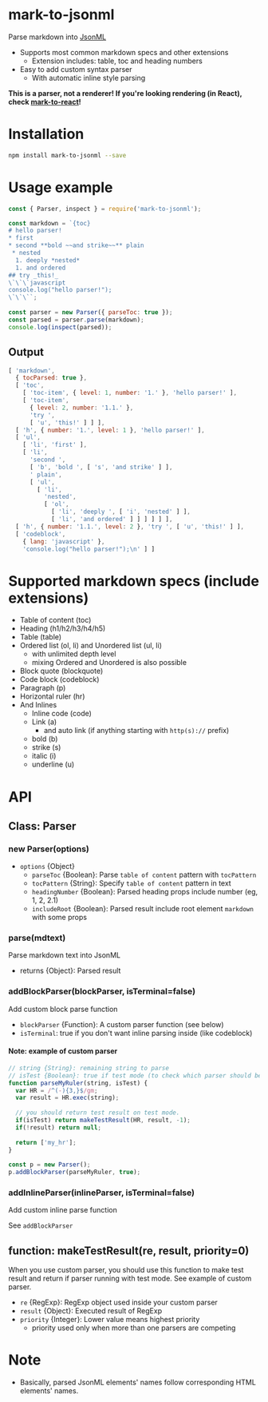 # mark-to-jsonml
Parse markdown into [JsonML](http://www.jsonml.org/)

* Supports most common markdown specs and other extensions
  * Extension includes: table, toc and heading numbers
* Easy to add custom syntax parser
  * With automatic inline style parsing

**This is a parser, not a renderer! If you're looking rendering (in React), check [mark-to-react](https://github.com/ljh131/mark-to-react)!**
# Installation
```sh
npm install mark-to-jsonml --save
```

# Usage example
```javascript
const { Parser, inspect } = require('mark-to-jsonml');

const markdown = `{toc}                          
# hello parser!                                  
* first                                          
* second **bold ~~and strike~~** plain           
 * nested                                        
  1. deeply *nested*                             
  1. and ordered                                 
## try _this!_                                   
\`\`\`javascript                                 
console.log("hello parser!");                    
\`\`\``;                                         
                                                 
const parser = new Parser({ parseToc: true });   
const parsed = parser.parse(markdown);           
console.log(inspect(parsed));                    
```

## Output
```javascript
[ 'markdown',
  { tocParsed: true },
  [ 'toc',
    [ 'toc-item', { level: 1, number: '1.' }, 'hello parser!' ],
    [ 'toc-item',
      { level: 2, number: '1.1.' },
      'try ',
      [ 'u', 'this!' ] ] ],
  [ 'h', { number: '1.', level: 1 }, 'hello parser!' ],
  [ 'ul',
    [ 'li', 'first' ],
    [ 'li',
      'second ',
      [ 'b', 'bold ', [ 's', 'and strike' ] ],
      ' plain',
      [ 'ul',
        [ 'li',
          'nested',
          [ 'ol',
            [ 'li', 'deeply ', [ 'i', 'nested' ] ],
            [ 'li', 'and ordered' ] ] ] ] ] ],
  [ 'h', { number: '1.1.', level: 2 }, 'try ', [ 'u', 'this!' ] ],
  [ 'codeblock',
    { lang: 'javascript' },
    'console.log("hello parser!");\n' ] ]
```


# Supported markdown specs (include extensions)
* Table of content (toc)
* Heading (h1/h2/h3/h4/h5)
* Table (table)
* Ordered list (ol, li) and Unordered list (ul, li)
  * with unlimited depth level
  * mixing Ordered and Unordered is also possible
* Block quote (blockquote)
* Code block (codeblock)
* Paragraph (p)
* Horizontal ruler (hr)
* And Inlines
  * Inline code (code)
  * Link (a) 
    * and auto link (if anything starting with `http(s)://` prefix)
  * bold (b)
  * strike (s)
  * italic (i)
  * underline (u)

# API
## Class: Parser
### new Parser(options)
* `options` {Object}
  * `parseToc` {Boolean}: Parse `table of content` pattern with `tocPattern` 
  * `tocPattern` {String}: Specify `table of content` pattern in text
  * `headingNumber` {Boolean}: Parsed heading props include number (eg, 1, 2, 2.1)
  * `includeRoot` {Boolean}: Parsed result include root element `markdown` with some props
### parse(mdtext)
Parse markdown text into JsonML

* returns {Object}: Parsed result

### addBlockParser(blockParser, isTerminal=false)
Add custom block parse function

* `blockParser` {Function}: A custom parser function (see below)
* `isTerminal`: true if you don't want inline parsing inside (like codeblock)

#### Note: example of custom parser
```javascript
// string {String}: remaining string to parse
// isTest {Boolean}: true if test mode (to check which parser should be run in current step)
function parseMyRuler(string, isTest) {             
  var HR = /^(-){3,}$/gm;                           
  var result = HR.exec(string);                     
                                                    
  // you should return test result on test mode.
  if(isTest) return makeTestResult(HR, result, -1); 
  if(!result) return null;                          
                                                    
  return ['my_hr'];                                 
}                         
          
const p = new Parser();
p.addBlockParser(parseMyRuler, true);                
```

### addInlineParser(inlineParser, isTerminal=false)
Add custom inline parse function

See `addBlockParser`
## function: makeTestResult(re, result, priority=0)
When you use custom parser, you should use this function to make test result and return if parser running with test mode. See example of custom parser.

* `re` {RegExp}: RegExp object used inside your custom parser
* `result` {Object}: Executed result of RegExp
* `priority` {Integer}: Lower value means highest priority 
  * priority used only when more than one parsers are competing

# Note
* Basically, parsed JsonML elements' names follow corresponding HTML elements' names.
